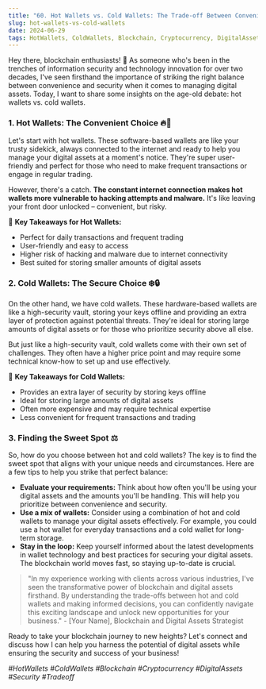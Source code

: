 ```yaml
---
title: "60. Hot Wallets vs. Cold Wallets: The Trade-off Between Convenience and Security ⚖️🔒"
slug: hot-wallets-vs-cold-wallets
date: 2024-06-29
tags: HotWallets, ColdWallets, Blockchain, Cryptocurrency, DigitalAssets, Security, Tradeoff
---
```


Hey there, blockchain enthusiasts! 🚀 As someone who's been in the trenches of information security and technology innovation for over two decades, I've seen firsthand the importance of striking the right balance between convenience and security when it comes to managing digital assets. Today, I want to share some insights on the age-old debate: hot wallets vs. cold wallets. 

### 1. Hot Wallets: The Convenient Choice 🔥📱

Let's start with hot wallets. These software-based wallets are like your trusty sidekick, always connected to the internet and ready to help you manage your digital assets at a moment's notice. They're super user-friendly and perfect for those who need to make frequent transactions or engage in regular trading. 

However, there's a catch. **The constant internet connection makes hot wallets more vulnerable to hacking attempts and malware.** It's like leaving your front door unlocked – convenient, but risky. 

🔑 **Key Takeaways for Hot Wallets:**
- Perfect for daily transactions and frequent trading
- User-friendly and easy to access
- Higher risk of hacking and malware due to internet connectivity
- Best suited for storing smaller amounts of digital assets

### 2. Cold Wallets: The Secure Choice ❄️🔒

On the other hand, we have cold wallets. These hardware-based wallets are like a high-security vault, storing your keys offline and providing an extra layer of protection against potential threats. They're ideal for storing large amounts of digital assets or for those who prioritize security above all else.

But just like a high-security vault, cold wallets come with their own set of challenges. They often have a higher price point and may require some technical know-how to set up and use effectively.

🔑 **Key Takeaways for Cold Wallets:**
- Provides an extra layer of security by storing keys offline
- Ideal for storing large amounts of digital assets
- Often more expensive and may require technical expertise
- Less convenient for frequent transactions and trading

### 3. Finding the Sweet Spot ⚖️

So, how do you choose between hot and cold wallets? The key is to find the sweet spot that aligns with your unique needs and circumstances. Here are a few tips to help you strike that perfect balance:

- **Evaluate your requirements:** Think about how often you'll be using your digital assets and the amounts you'll be handling. This will help you prioritize between convenience and security.
- **Use a mix of wallets:** Consider using a combination of hot and cold wallets to manage your digital assets effectively. For example, you could use a hot wallet for everyday transactions and a cold wallet for long-term storage.
- **Stay in the loop:** Keep yourself informed about the latest developments in wallet technology and best practices for securing your digital assets. The blockchain world moves fast, so staying up-to-date is crucial.

> "In my experience working with clients across various industries, I've seen the transformative power of blockchain and digital assets firsthand. By understanding the trade-offs between hot and cold wallets and making informed decisions, you can confidently navigate this exciting landscape and unlock new opportunities for your business." - [Your Name], Blockchain and Digital Assets Strategist

Ready to take your blockchain journey to new heights? Let's connect and discuss how I can help you harness the potential of digital assets while ensuring the security and success of your business!

*#HotWallets #ColdWallets #Blockchain #Cryptocurrency #DigitalAssets #Security #Tradeoff*